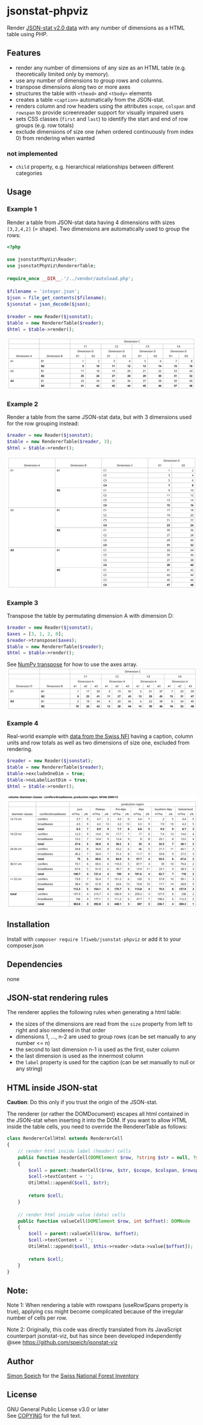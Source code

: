 # jsonstat-phpviz
Render [JSON-stat v2.0 data](https://json-stat.org/) with any number of dimensions as a HTML table using PHP.

## Features
- render any number of dimensions of any size as an HTML table (e.g. theoretically limited only by memory).
- use any number of dimensions to group rows and columns.
- transpose dimensions along two or more axes
- structures the table with `<thead>` and `<tbody>` elements
- creates a table `<caption>` automatically from the JSON-stat.
- renders column and row headers using the attributes `scope`, `colspan` and `rowspan` to provide
screenreader support for visually impaired users
- sets CSS classes (`first` and `last`) to identify the start and end of row groups (e.g. row totals)
- exclude dimensions of size one (when ordered continuously from index 0) from rendering when wanted
### not implemented
- `child` property, e.g. hierarchical relationships between different categories

## Usage
### Example 1
Render a table from JSON-stat data having 4 dimensions with sizes `[3,2,4,2]` (= shape).
Two dimensions are automatically used to group the rows:
```php
<?php

use jsonstatPhpViz\Reader;
use jsonstatPhpViz\RendererTable;

require_once __DIR__.'/../vendor/autoload.php';

$filename = 'integer.json';
$json = file_get_contents($filename);
$jsonstat = json_decode($json);

$reader = new Reader($jsonstat);
$table = new RendererTable($reader);
$html = $table->render();
```
![screenshot-01](demo/screenshot-01.png)

### Example 2
Render a table from the same JSON-stat data, but with 3 dimensions used for the row grouping instead:
```php
$reader = new Reader($jsonstat);
$table = new RendererTable($reader, 3);
$html = $table->render();
```
![screenshot-02](demo/screenshot-02.png)

### Example 3
Transpose the table by permutating dimension A with dimension D:
```php
$reader = new Reader($jsonstat);
$axes = [3, 1, 2, 0];
$reader->transpose($axes);
$table = new RendererTable($reader);
$html = $table->render();
```
See [NumPy transpose](https://numpy.org/doc/stable/reference/generated/numpy.transpose.html) for how to use the axes array.
![screenshot-03](demo/screenshot-03.png)

### Example 4
Real-world example with [data from the Swiss NFI](https://www.lfi.ch/resultate/sammlungenliste-en.php?prodNr=32&prodItNr=189147&lang=en) having a caption, column units and row totals as well as
two dimensions of size one, excluded from rendering.
```php
$reader = new Reader($jsonstat);
$table = new RendererTable($reader);
$table->excludeOneDim = true;
$table->noLabelLastDim = true;
$html = $table->render();
```
![screenshot-04](demo/screenshot-04.png)

## Installation
Install with `composer require lfiweb/jsonstat-phpviz` or add it to your composer.json

## Dependencies
none

## JSON-stat rendering rules
The renderer applies the following rules when generating a html table:
- the sizes of the dimensions are read from the `size` property from left to right and also rendered in that order
- dimensions 1, ..., n-2 are used to group rows (can be set manually to any number <= n)
- the second to last dimension n-1 is used as the first, outer column
- the last dimension is used as the innermost column
- the `label` property is used for the caption (can be set manually to null or any string)

## HTML inside JSON-stat
**Caution**: Do this only if you trust the origin of the JSON-stat.

The renderer (or rather the DOMDocument) escapes all html contained in the JSON-stat when inserting it into the DOM.
If you want to allow HTML inside the table cells, you need to override the RendererTable as follows:
```php
class RendererCellHtml extends RendererCell
{
    // render html inside label (header) cells
    public function headerCell(DOMElement $row, ?string $str = null, ?string $scope = null, ?string $colspan = null, ?string $rowspan = null): DOMElement
    {
        $cell = parent::headerCell($row, $str, $scope, $colspan, $rowspan);
        $cell->textContent = '';
        UtilHtml::append($cell, $str);

        return $cell;
    }

    // render html inside value (data) cells
    public function valueCell(DOMElement $row, int $offset): DOMNode
    {
        $cell = parent::valueCell($row, $offset);
        $cell->textContent = '';
        UtilHtml::append($cell, $this->reader->data->value[$offset]);

        return $cell;
    }
}
```

## Note:
Note 1: When rendering a table with rowspans (useRowSpans property is true),
applying css might become complicated because of the irregular number of cells per row.

Note 2: Originally, this code was directly translated from its JavaScript counterpart jsonstat-viz, but has since
been developed independently
@see https://github.com/speich/jsonstat-viz



## Author
[Simon Speich](https://www.speich.net) for the [Swiss National Forest Inventory](https://www.lfi.ch/)

## License
GNU General Public License v3.0 or later\
See [COPYING](README.md) for the full text.
